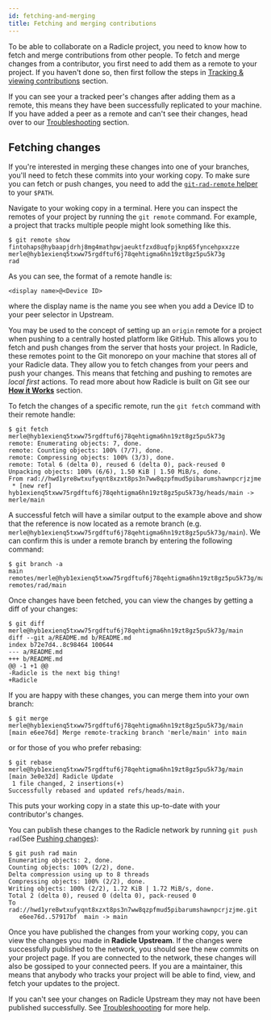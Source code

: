 ```yaml
---
id: fetching-and-merging
title: Fetching and merging contributions
---
```


To be able to collaborate on a Radicle project, you need to know how to fetch
and merge contributions from other people. To fetch and merge changes from a
contributor, you first need to add them as a remote to your project. If you
haven't done so, then first follow the steps in [Tracking & viewing
contributions][tv] section.

If you can see your a tracked peer's changes after adding them as a remote, this
means they have been successfully replicated to your machine. If you have added
a peer as a remote and can't see their changes, head over to our
[Troubleshooting][tr] section.

## Fetching changes 

If you're interested in merging these changes into one of your branches, you'll
need to fetch these commits into your working copy. To make sure you can fetch or push changes, you need to add the
[`git-rad-remote` helper][gs] to your `$PATH`.

Navigate to your woking copy in a terminal. Here you can inspect the remotes of
your project by running the `git remote` command. For example, a project that
tracks multiple people might look something like this.

```
$ git remote show
fintohaps@hybaapjdrhj8mg4mathpwjaeuktfzxd8uqfpjknp65fyncehpxxzze
merle@hyb1exienq5txww75rgdftuf6j78qehtigma6hn19zt8gz5pu5k73g
rad
```

As you can see, the format of a remote handle is:

```
<display name>@<Device ID>
```

where the display name is the name you see when you add a Device ID to your peer selector in Upstream.

You may be used to the concept of setting up an `origin` remote for a
project when pushing to a centrally hosted platform like GitHub. This allows you
to fetch and push changes from the server that hosts your project. In Radicle,
these remotes point to the Git monorepo on your machine that stores all of your
Radicle data. They allow you to fetch changes from your peers and push your
changes. This means that fetching and pushing to remotes are _local first_
actions. To read more about how Radicle is built on Git see our [**How it Works**][gi] section.

To fetch the changes of a specific remote, run the `git fetch` command with
their remote handle:


```
$ git fetch merle@hyb1exienq5txww75rgdftuf6j78qehtigma6hn19zt8gz5pu5k73g
remote: Enumerating objects: 7, done.
remote: Counting objects: 100% (7/7), done.
remote: Compressing objects: 100% (3/3), done.
remote: Total 6 (delta 0), reused 6 (delta 0), pack-reused 0
Unpacking objects: 100% (6/6), 1.50 KiB | 1.50 MiB/s, done.
From rad://hwd1yre8wtxufyqnt8xzxt8ps3n7ww8qzpfmud5pibarumshawnpcrjzjme
 * [new ref]         hyb1exienq5txww75rgdftuf6j78qehtigma6hn19zt8gz5pu5k73g/heads/main -> merle/main
```

A successful fetch will have a similar output to the example above and show that
the reference is now located as a remote branch (e.g. `merle@hyb1exienq5txww75rgdftuf6j78qehtigma6hn19zt8gz5pu5k73g/main`). We can
confirm this is under a remote branch by entering the following command:


```
$ git branch -a
main
remotes/merle@hyb1exienq5txww75rgdftuf6j78qehtigma6hn19zt8gz5pu5k73g/main
remotes/rad/main
```


Once changes have been fetched, you can view the changes by getting a diff of
your changes:

```
$ git diff merle@hyb1exienq5txww75rgdftuf6j78qehtigma6hn19zt8gz5pu5k73g/main 
diff --git a/README.md b/README.md
index b72e7d4..8c98464 100644
--- a/README.md
+++ b/README.md
@@ -1 +1 @@
-Radicle is the next big thing!
+Radicle
```

If you are happy with these changes, you can merge them into your own branch:

```
$ git merge merle@hyb1exienq5txww75rgdftuf6j78qehtigma6hn19zt8gz5pu5k73g/main
[main e6ee76d] Merge remote-tracking branch 'merle/main' into main
```

or for those of you who prefer rebasing:

```
$ git rebase merle@hyb1exienq5txww75rgdftuf6j78qehtigma6hn19zt8gz5pu5k73g/main
[main 3e0e32d] Radicle Update
 1 file changed, 2 insertions(+)
Successfully rebased and updated refs/heads/main.
```

This puts your working copy in a state this up-to-date with your contributor's
changes. 

You can publish these changes to the Radicle network by running `git push
rad`(See [Pushing changes][pc]):

```
$ git push rad main
Enumerating objects: 2, done.
Counting objects: 100% (2/2), done.
Delta compression using up to 8 threads
Compressing objects: 100% (2/2), done.
Writing objects: 100% (2/2), 1.72 KiB | 1.72 MiB/s, done.
Total 2 (delta 0), reused 0 (delta 0), pack-reused 0
To rad://hwd1yre8wtxufyqnt8xzxt8ps3n7ww8qzpfmud5pibarumshawnpcrjzjme.git
   e6ee76d..57917bf  main -> main
```

Once you have published the changes from your working copy, you can view the
changes you made in **Radicle Upstream**. If the changes were successfully
published to the network, you should see the new commits on your project page.
If you are connected to the network, these changes will also be gossiped to your
connected peers. If you are a maintainer, this means that anybody who tracks
your project will be able to find, view, and fetch your updates to the project.

If you can't see your changes on Radicle Upstream they may not have been
published successfully. See [Troubleshoooting][tr] for more help.


[pc]: using-radicle/pushing-changes.md
[tv]: using-radicle/tracking-and-viewing.md
[tr]: using-radicle/troubleshooting.md
[gi]: understanding-radicle/how-it-works.md/#git-implementation
[gs]: getting-started.md/#configuring-your-system
